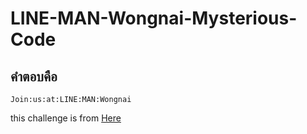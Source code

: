 # LINE-MAN-Wongnai-Mysterious-Code

## คำตอบคือ 
```Join:us:at:LINE:MAN:Wongnai```

this challenge is from [Here](!https://github.com/LINEMANWongnai/LINE-MAN-Wongnai-Mysterious-Code)
